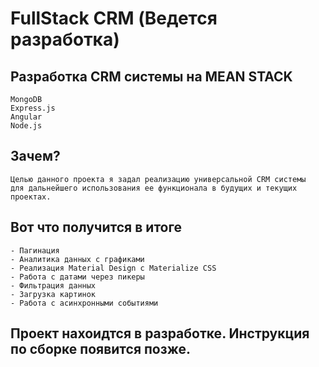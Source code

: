 # FullStack CRM (Ведется разработка)
## Разработка CRM системы на MEAN STACK
    MongoDB
    Express.js
    Angular
    Node.js

## Зачем? 
    Целью данного проекта я задал реализацию универсальной CRM системы 
    для дальнейшего использования ее функционала в будущих и текущих проектах. 
    
## Вот что получится в итоге
    - Пагинация
    - Аналитика данных с графиками
    - Реализация Material Design c Materialize CSS
    - Работа с датами через пикеры
    - Фильтрация данных
    - Загрузка картинок
    - Работа с асинхронными событиями

## Проект нахоидтся в разработке. Инструкция по сборке появится позже.